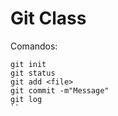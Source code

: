 Git Class
=============

Comandos:

```
git init
git status
git add <file>
git commit -m"Message"
git log
``
